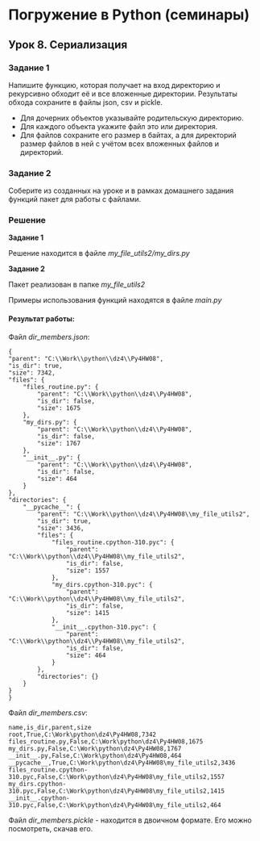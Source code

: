 # Погружение в Python (семинары)
## Урок 8. Сериализация

### Задание 1

Напишите функцию, которая получает на вход директорию и рекурсивно обходит её 
и все вложенные директории. Результаты обхода сохраните в файлы json, csv и pickle. 
- Для дочерних объектов указывайте родительскую директорию. 
- Для каждого объекта укажите файл это или директория. 
- Для файлов сохраните его размер в байтах, а для директорий размер файлов 
в ней с учётом всех вложенных файлов и директорий.

### Задание 2

Соберите из созданных на уроке и в рамках домашнего задания функций пакет для работы с файлами.


### Решение
**Задание 1**

Решение находится в файле *my_file_utils2/my_dirs.py*

**Задание 2**

Пакет реализован в папке *my_file_utils2*

Примеры использования функций находятся в файле *main.py*

#### Результат работы:

Файл *dir_members.json*:

    {
    "parent": "C:\\Work\\python\\dz4\\Py4HW08",
    "is_dir": true,
    "size": 7342,
    "files": {
        "files_routine.py": {
            "parent": "C:\\Work\\python\\dz4\\Py4HW08",
            "is_dir": false,
            "size": 1675
        },
        "my_dirs.py": {
            "parent": "C:\\Work\\python\\dz4\\Py4HW08",
            "is_dir": false,
            "size": 1767
        },
        "__init__.py": {
            "parent": "C:\\Work\\python\\dz4\\Py4HW08",
            "is_dir": false,
            "size": 464
        }
    },
    "directories": {
        "__pycache__": {
            "parent": "C:\\Work\\python\\dz4\\Py4HW08\\my_file_utils2",
            "is_dir": true,
            "size": 3436,
            "files": {
                "files_routine.cpython-310.pyc": {
                    "parent": "C:\\Work\\python\\dz4\\Py4HW08\\my_file_utils2",
                    "is_dir": false,
                    "size": 1557
                },
                "my_dirs.cpython-310.pyc": {
                    "parent": "C:\\Work\\python\\dz4\\Py4HW08\\my_file_utils2",
                    "is_dir": false,
                    "size": 1415
                },
                "__init__.cpython-310.pyc": {
                    "parent": "C:\\Work\\python\\dz4\\Py4HW08\\my_file_utils2",
                    "is_dir": false,
                    "size": 464
                }
            },
            "directories": {}
        }
    }
    }


Файл *dir_members.csv*:

    name,is_dir,parent,size
    root,True,C:\Work\python\dz4\Py4HW08,7342
    files_routine.py,False,C:\Work\python\dz4\Py4HW08,1675
    my_dirs.py,False,C:\Work\python\dz4\Py4HW08,1767
    __init__.py,False,C:\Work\python\dz4\Py4HW08,464
    __pycache__,True,C:\Work\python\dz4\Py4HW08\my_file_utils2,3436
    files_routine.cpython-310.pyc,False,C:\Work\python\dz4\Py4HW08\my_file_utils2,1557
    my_dirs.cpython-310.pyc,False,C:\Work\python\dz4\Py4HW08\my_file_utils2,1415
    __init__.cpython-310.pyc,False,C:\Work\python\dz4\Py4HW08\my_file_utils2,464


Файл *dir_members.pickle* - находится в двоичном формате. Его можно посмотреть, скачав его.
